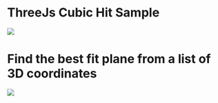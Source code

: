 # ThreeJs Cubic Hit Sample

[![](http://img.youtube.com/vi/FdRrQrQ6JuU/0.jpg)](http://www.youtube.com/watch?v=FdRrQrQ6JuU "")

# Find the best fit plane from a list of 3D coordinates

[![](http://img.youtube.com/vi/akquJjowyq0/0.jpg)](http://www.youtube.com/watch?v=akquJjowyq0 "")
 